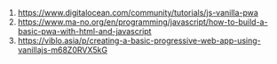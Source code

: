 1. https://www.digitalocean.com/community/tutorials/js-vanilla-pwa
1. https://www.ma-no.org/en/programming/javascript/how-to-build-a-basic-pwa-with-html-and-javascript
1. https://viblo.asia/p/creating-a-basic-progressive-web-app-using-vanillajs-m68Z0RVX5kG